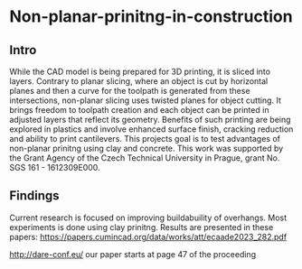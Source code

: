 # Non-planar-prinitng-in-construction
## Intro
While the CAD model is being prepared for 3D printing, it is sliced into layers. Contrary to planar slicing, where an object is cut by horizontal planes and then a curve for the toolpath is generated from these intersections, non-planar slicing uses twisted planes for object cutting. It brings freedom to toolpath creation and each object can be printed in adjusted layers that reflect its geometry. Benefits of such printing are being explored in plastics and involve enhanced surface finish, cracking reduction and ability to print cantilevers. This projects goal is to test advantages of non-planar prinitng using clay and concrete. This work was supported by the Grant Agency of the Czech Technical University in Prague, grant No. SGS 161 - 1612309E000.
## Findings
Current research is focused on improving buildabuility of overhangs. Most experiments is done using clay prinitng. Results are presented in these papers:
https://papers.cumincad.org/data/works/att/ecaade2023_282.pdf

http://dare-conf.eu/ our paper starts at page 47 of the proceeding
